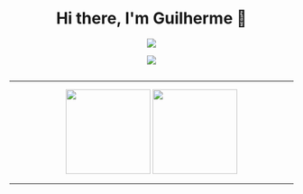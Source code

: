 <h1 align="center">Hi there, I'm Guilherme 👋</h1>


<p align="center">
  <img src="https://i.giphy.com/media/c9IdCLK8TDv1e/giphy.webp" />
</p>

<div align="center"> 
<a href="https://www.linkedin.com/in/guilherme-linhares-rocha" target="_blank"><img src="https://img.shields.io/badge/-LinkedIn-%230077B5?style=for-the-badge&logo=linkedin&logoColor=white" target="_blank"></a>  
</div>

##
<hr>
 
<div align="center">
    <img height="150em" src="https://github-readme-stats.vercel.app/api?username=linharesrocha&show_icons=true&theme=dark">
    <img height="150em" src="https://github-readme-stats.vercel.app/api/top-langs/?username=linharesrocha&layout=compact&theme=dark">
</div>

<p>  </p>



<hr>
